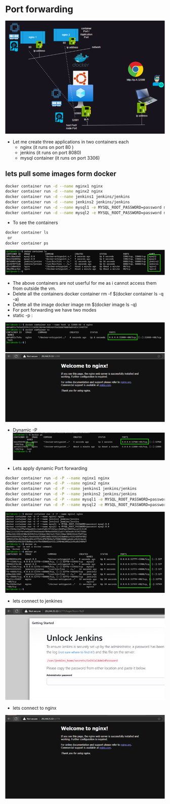 # Port forwarding

![overview](images/docker1.png)

* Let me create three applications in two containers each
  * nginx (it runs on port 80 )
  * jenkins (it runs on port 8080)
  * mysql container (it runs on port 3306)

## lets pull some images form docker

```bash
docker container run -d --name nginx1 nginx
docker container run -d --name nginx2 nginx
docker container run -d --name jenkins1 jenkins/jenkins
docker container run -d --name jenkins2 jenkins/jenkins
docker container run -d --name mysql1 -e MYSQL_ROOT_PASSWORD=password mysql:8.0
docker container run -d --name mysql2 -e MYSQL_ROOT_PASSWORD=password mysql:8.0
```

* To see the containers  

```bash
docker container ls
 or 
docker container ps
```
![preview](images/docker2.png)

* The above containers are not userful for me as i cannot access them from outside the vm.
* Delete all the containers docker container rm -f $(docker container ls -q -a)
* Delete all the image docker image rm $(docker image ls -q)
* For port forwarding we have two modes
* static -p <hostport>:<containerPort>

![preview](images/docker3.png)
![preview](images/docker4.png)

* Dynamic -P
![preview](images/docker5.png)

* Lets apply dynamic Port forwarding

```bash
docker container run -d -P --name nginx1 nginx
docker container run -d -P --name nginx2 nginx
docker container run -d -P --name jenkins1 jenkins/jenkins
docker container run -d -P --name jenkins2 jenkins/jenkins
docker container run -d -P --name mysql1 -e MYSQL_ROOT_PASSWORD=password mysql:8.0
docker container run -d -P --name mysql2 -e MYSQL_ROOT_PASSWORD=password mysql:8.0
```

![preview](images/docker6.png)

* lets connect to jenkines

![preview](images/docker7.png)

* lets connect to nginx

![preview](images/docker8.png)

